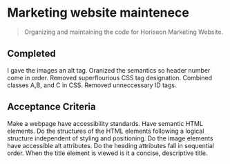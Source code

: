 # Marketing website maintenece 
>Organizing and maintaining the code for Horiseon Marketing Website.
## Completed 
I gave the images an alt tag. Oranized the semantics so header number come in order. Removed superflourious CSS tag designation. Combined classes A,B, and C in CSS. Removed unneccessary ID tags.
## Acceptance Criteria
Make a webpage have accessibility standards.
Have semantic HTML elements.
Do the structures of the HTML elements following a logical structure independent of styling and positioning.
Do the image elements have accessible alt attributes.
Do the heading attributes fall in sequential order.
When the title element is viewed is it a concise, descriptive title.
